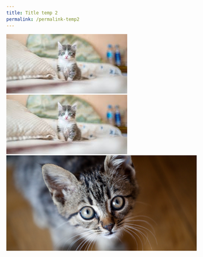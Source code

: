 ```yaml
---
title: Title temp 2
permalink: /permalink-temp2
---
```

![Both upload and insert](/images/cat54.jpeg)![Other cat](/images/cat.jpeg)
![](/images/Thinking-of-getting-a-cat.png)